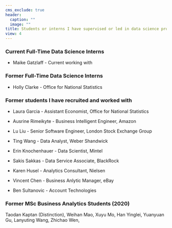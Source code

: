 ```yaml
---
cms_exclude: true
header:
  caption: ""
  image: ""
title: Students or interns I have supervised or led in data science projects
view: 4
---
```


### Current Full-Time Data Science Interns

-   Maike Gatzlaff - Current working with

### Former Full-Time Data Science Interns

-   Holly Clarke - Office for National Statistics

### Former students I have recruited and worked with

-   Laura Garcia - Assistant Economist, Office for National Statistics

-   Ausrine Rimeikyte - Business Intelligent Engineer, Amazon

-   Lu Liu - Senior Software Engineer, London Stock Exchange Group

-   Ting Wang - Data Analyst, Weber Shandwick

-   Erin Knochenhauer - Data Scientist, Mintel

-   Sakis Sakkas - Data Service Associate, BlackRock

-   Karen Husel - Analytics Consultant, Nielsen

-   Vincent Chen - Business Anlytic Manager, eBay

-   Ben Sultanovic - Account Technologies

### Former MSc Business Analytics Students (2020)

Taodan Kaptan (Distinction), Weihan Mao, Xuyu Mo, Han Yinglei, Yuanyuan Gu, Lanyuting Wang, Zhichao Wen,
